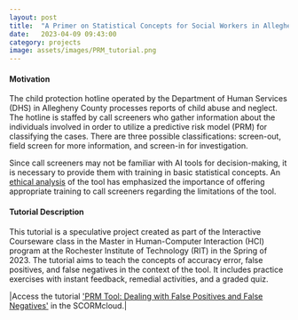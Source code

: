 ```yaml
---
layout: post
title:  "A Primer on Statistical Concepts for Social Workers in Allegheny County"
date:   2023-04-09 09:43:00
category: projects
image: assets/images/PRM_tutorial.png
---
```


#### Motivation

The child protection hotline operated by the Department of Human Services (DHS) in Allegheny County processes reports of child abuse and neglect. The hotline is staffed by call screeners who gather information about the individuals involved in order to utilize a predictive risk model (PRM) for classifying the cases. There are three possible classifications: screen-out, field screen for more information, and screen-in for investigation.

Since call screeners may not be familiar with AI tools for decision-making, it is necessary to provide them with training in basic statistical concepts. An [ethical analysis](https://www.alleghenycountyanalytics.us/wp-content/uploads/2019/05/Ethical-Analysis-16-ACDHS-26_PredictiveRisk_Package_050119_FINAL-2.pdf) of the tool has emphasized the importance of offering appropriate training to call screeners regarding the limitations of the tool.

#### Tutorial Description

This tutorial is a speculative project created as part of the Interactive Courseware class in the Master in Human-Computer Interaction (HCI) program at the Rochester Institute of Technology (RIT) in the Spring of 2023. The tutorial aims to teach the concepts of accuracy error, false positives, and false negatives in the context of the tool. It includes practice exercises with instant feedback, remedial activities, and a graded quiz.

|Access the tutorial ['PRM Tool: Dealing with False Positives and False Negatives'](https://app.cloud.scorm.com/sc/InvitationConfirmEmail?publicInvitationId=88faaa41-7350-409f-b1db-66a8a9b5a485) in the SCORMcloud.|
